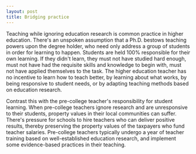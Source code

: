 ```yaml
---
layout: post
title: Bridging practice
---
```


Teaching while ignoring education research is common practice in higher education. There's an unspoken assumption that a Ph.D. bestows teaching powers upon the degree holder, who need only address a group of students in order for learning to happen. Students are held 100% responsible for their own learning. If they didn't learn, they must not have studied hard enough, must not have had the requisite skills and knowledge to begin with, must not have applied themselves to the task. The higher education teacher has no incentive to learn how to teach better, by learning about what works, by being responsive to student needs, or by adapting teaching methods based on education research.

Contrast this with the pre-college teacher's responsibility for student learning. When pre-college teachers ignore research and are unresponsive to their students, property values in their local communities can suffer. There's pressure for schools to hire teachers who can deliver positive results, thereby preserving the property values of the taxpayers who fund teacher salaries. Pre-college teachers typically undergo a year of teacher training based on well-established education research, and implement some evidence-based practices in their teaching. 
